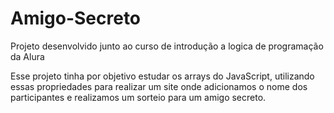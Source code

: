 # Amigo-Secreto
Projeto desenvolvido junto ao curso de introdução a logica de programação da Alura

Esse projeto tinha por objetivo estudar os arrays do JavaScript, utilizando essas propriedades para realizar um site onde adicionamos o nome dos participantes e realizamos um sorteio para um amigo secreto. 
